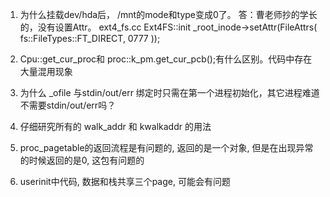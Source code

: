 1. 为什么挂载dev/hda后， /mnt的mode和type变成0了。
    答：曹老师抄的学长的，没有设置Attr。
    ext4_fs.cc Ext4FS::init
    _root_inode->setAttr(FileAttrs( fs::FileTypes::FT_DIRECT, 0777 ));

2. Cpu::get_cur_proc和 proc::k_pm.get_cur_pcb();有什么区别。代码中存在大量混用现象


3. 为什么 _ofile 与stdin/out/err 绑定时只需在第一个进程初始化，其它进程难道不需要stdin/out/err吗？

4. 仔细研究所有的 walk_addr 和 kwalkaddr 的用法

5. proc_pagetable的返回流程是有问题的, 返回的是一个对象, 但是在出现异常的时候返回的是0, 这包有问题的

6. userinit中代码, 数据和栈共享三个page, 可能会有问题
